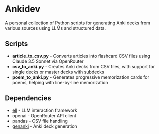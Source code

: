 # Ankidev

A personal collection of Python scripts for generating Anki decks from various sources using LLMs and structured data.

## Scripts

- **article_to_csv.py** - Converts articles into flashcard CSV files using Claude 3.5 Sonnet via OpenRouter
- **csv_to_anki.py** - Creates Anki decks from CSV files, with support for single decks or master decks with subdecks
- **poem_to_anki.py** - Generates progressive memorization cards for poems, helping with line-by-line memorization

## Dependencies

- [ell](docs.ell.so) - LLM interaction framework
- openai - OpenRouter API client
- pandas - CSV file handling
- [genanki](https://github.com/kerrickstaley/genanki) - Anki deck generation
